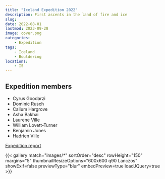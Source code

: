 ```yaml
---
title: "Iceland Expedition 2022"
description: First ascents in the land of fire and ice
slug: 
date: 2022-08-01
lastmod: 2023-09-28
image: cover.png
categories:
    - Expedition
tags:
    - Iceland
    - Bouldering
locations:
    - IS
---
```


## Expedition members
- Cyrus Goodarzi 
- Dominic Rusch 
- Callum Hargrove 
- Asha Bakhai
- Laurene Ville 
- William Lovett-Turner 
- Benjamin Jones 
- Hadrien Ville

[Expedition report](/documents/iceland2022.pdf)


{{< gallery match="images/*" sortOrder="desc" rowHeight="150" margins="5" thumbnailResizeOptions="600x600 q90 Lanczos" showExif=false previewType="blur" embedPreview=true loadJQuery=true >}}


